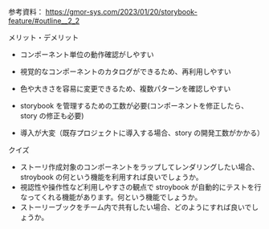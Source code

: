 参考資料：
https://gmor-sys.com/2023/01/20/storybook-feature/#outline__2_2

メリット・デメリット

- コンポーネント単位の動作確認がしやすい
- 視覚的なコンポーネントのカタログができるため、再利用しやすい
- 色や大きさを容易に変更できるため、複数パターンを確認しやすい

- storybook を管理するための工数が必要(コンポーネントを修正したら、story の修正も必要)
- 導入が大変（既存プロジェクトに導入する場合、story の開発工数がかかる）

クイズ

- ストーリ作成対象のコンポーネントをラップしてレンダリングしたい場合、stroybook の何という機能を利用すれば良いでしょうか。
- 視認性や操作性など利用しやすさの観点で stroybook が自動的にテストを行なってくれる機能があります。何という機能でしょうか。
- ストーリーブックをチーム内で共有したい場合、どのようにすれば良いでしょうか。
